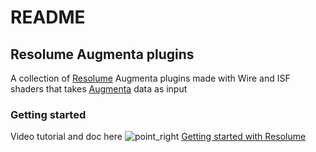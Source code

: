 # README

## Resolume Augmenta plugins

A collection of [Resolume](https://resolume.com/) Augmenta plugins made with Wire and ISF shaders that takes [Augmenta](https://www.augmenta.tech) data as input

### Getting started

Video tutorial and doc here ![point\_right](https://github.githubassets.com/images/icons/emoji/unicode/1f449.png) [Getting started with Resolume](https://resolume.docs.augmenta.tech/)
